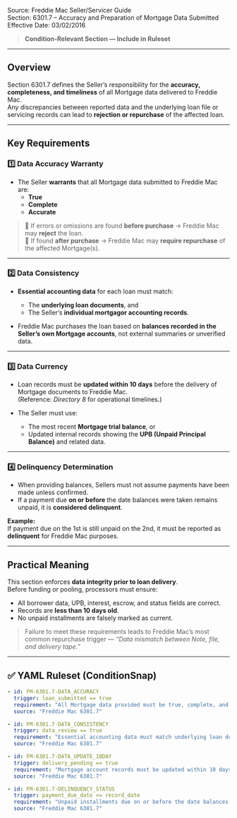 Source: Freddie Mac Seller/Servicer Guide  
Section: 6301.7 – Accuracy and Preparation of Mortgage Data Submitted  
Effective Date: 03/02/2016  

> **Condition-Relevant Section — Include in Ruleset**

---

## Overview
Section 6301.7 defines the Seller’s responsibility for the **accuracy, completeness, and timeliness** of all Mortgage data delivered to Freddie Mac.  
Any discrepancies between reported data and the underlying loan file or servicing records can lead to **rejection or repurchase** of the affected loan.

---

## Key Requirements

### 1️⃣  Data Accuracy Warranty
- The Seller **warrants** that all Mortgage data submitted to Freddie Mac are:
  - **True**
  - **Complete**
  - **Accurate**

> 🔹 If errors or omissions are found **before purchase** → Freddie Mac may **reject** the loan.  
> 🔹 If found **after purchase** → Freddie Mac may **require repurchase** of the affected Mortgage(s).

---

### 2️⃣  Data Consistency
- **Essential accounting data** for each loan must match:
  - The **underlying loan documents**, and  
  - The Seller’s **individual mortgagor accounting records**.

- Freddie Mac purchases the loan based on **balances recorded in the Seller’s own Mortgage accounts**, not external summaries or unverified data.

---

### 3️⃣  Data Currency
- Loan records must be **updated within 10 days** before the delivery of Mortgage documents to Freddie Mac.  
  (Reference: *Directory 8* for operational timelines.)

- The Seller must use:
  - The most recent **Mortgage trial balance**, or  
  - Updated internal records showing the **UPB (Unpaid Principal Balance)** and related data.

---

### 4️⃣  Delinquency Determination
- When providing balances, Sellers must not assume payments have been made unless confirmed.  
- If a payment due **on or before** the date balances were taken remains unpaid, it is **considered delinquent**.

**Example:**  
If payment due on the 1st is still unpaid on the 2nd, it must be reported as **delinquent** for Freddie Mac purposes.

---

## Practical Meaning
This section enforces **data integrity prior to loan delivery**.  
Before funding or pooling, processors must ensure:
- All borrower data, UPB, interest, escrow, and status fields are correct.  
- Records are **less than 10 days old**.  
- No unpaid installments are falsely marked as current.  

> Failure to meet these requirements leads to Freddie Mac’s most common repurchase trigger — *“Data mismatch between Note, file, and delivery tape.”*

---

## ✅ YAML Ruleset (ConditionSnap)
```yaml
- id: FM-6301.7-DATA_ACCURACY
  trigger: loan_submitted == true
  requirement: "All Mortgage data provided must be true, complete, and accurate; discrepancies may result in rejection or repurchase."
  source: "Freddie Mac 6301.7"

- id: FM-6301.7-DATA_CONSISTENCY
  trigger: data_review == true
  requirement: "Essential accounting data must match underlying loan documents and mortgagor accounting records."
  source: "Freddie Mac 6301.7"

- id: FM-6301.7-DATA_UPDATE_10DAY
  trigger: delivery_pending == true
  requirement: "Mortgage account records must be updated within 10 days before delivery of loan documents to Freddie Mac."
  source: "Freddie Mac 6301.7"

- id: FM-6301.7-DELINQUENCY_STATUS
  trigger: payment_due_date <= record_date
  requirement: "Unpaid installments due on or before the date balances are taken must be reported as delinquent."
  source: "Freddie Mac 6301.7"

